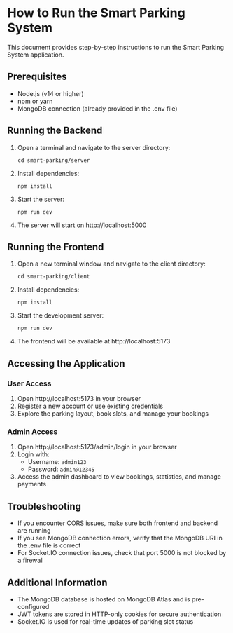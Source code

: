 # How to Run the Smart Parking System

This document provides step-by-step instructions to run the Smart Parking System application.

## Prerequisites

- Node.js (v14 or higher)
- npm or yarn
- MongoDB connection (already provided in the .env file)

## Running the Backend

1. Open a terminal and navigate to the server directory:
   ```
   cd smart-parking/server
   ```

2. Install dependencies:
   ```
   npm install
   ```

3. Start the server:
   ```
   npm run dev
   ```

4. The server will start on http://localhost:5000

## Running the Frontend

1. Open a new terminal window and navigate to the client directory:
   ```
   cd smart-parking/client
   ```

2. Install dependencies:
   ```
   npm install
   ```

3. Start the development server:
   ```
   npm run dev
   ```

4. The frontend will be available at http://localhost:5173

## Accessing the Application

### User Access
1. Open http://localhost:5173 in your browser
2. Register a new account or use existing credentials
3. Explore the parking layout, book slots, and manage your bookings

### Admin Access
1. Open http://localhost:5173/admin/login in your browser
2. Login with:
   - Username: `admin123`
   - Password: `admin@12345`
3. Access the admin dashboard to view bookings, statistics, and manage payments

## Troubleshooting

- If you encounter CORS issues, make sure both frontend and backend are running
- If you see MongoDB connection errors, verify that the MongoDB URI in the .env file is correct
- For Socket.IO connection issues, check that port 5000 is not blocked by a firewall

## Additional Information

- The MongoDB database is hosted on MongoDB Atlas and is pre-configured
- JWT tokens are stored in HTTP-only cookies for secure authentication
- Socket.IO is used for real-time updates of parking slot status 